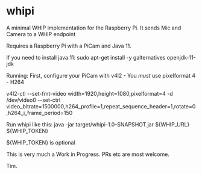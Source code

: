# whipi
A minimal WHIP implementation for the Raspberry Pi. It sends Mic and Camera to a WHIP endpoint

Requires a Raspberry Pi with a PiCam and Java 11.

If you need to install java 11:
sudo apt-get install -y galternatives openjdk-11-jdk

Running: 
First, configure your PiCam with v4l2 - You _must_ use pixelformat 4 - H264

v4l2-ctl --set-fmt-video width=1920,height=1080,pixelformat=4 -d /dev/video0 --set-ctrl video_bitrate=1500000,h264_profile=1,repeat_sequence_header=1,rotate=0,h264_i_frame_period=150

Run whipi like this:
java -jar target/whipi-1.0-SNAPSHOT.jar ${WHIP_URL} ${WHIP_TOKEN}

${WHIP_TOKEN} is optional


This is very much a Work in Progress. 
PRs etc are most welcome.

Tim.
